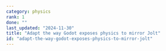 ```yaml
---
category: physics
rank: 1
done: ""
last_updated: "2024-11-30"
title: "Adapt the way Godot exposes physics to mirror Jolt"
id: "adapt-the-way-godot-exposes-physics-to-mirror-jolt"
---
```

